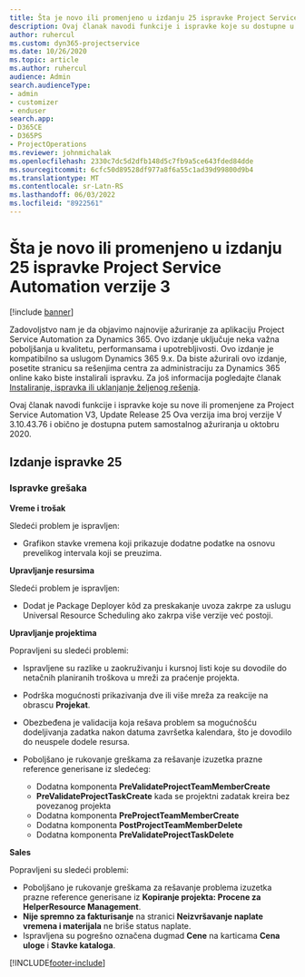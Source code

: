 ```yaml
---
title: Šta je novo ili promenjeno u izdanju 25 ispravke Project Service Automation verzije 3
description: Ovaj članak navodi funkcije i ispravke koje su dostupne u okviru ažuriranja za automatizaciju usluge projekta Release 25, V3.
author: ruhercul
ms.custom: dyn365-projectservice
ms.date: 10/26/2020
ms.topic: article
ms.author: ruhercul
audience: Admin
search.audienceType:
- admin
- customizer
- enduser
search.app:
- D365CE
- D365PS
- ProjectOperations
ms.reviewer: johnmichalak
ms.openlocfilehash: 2330c7dc5d2dfb148d5c7fb9a5ce643fded84dde
ms.sourcegitcommit: 6cfc50d89528df977a8f6a55c1ad39d99800d9b4
ms.translationtype: MT
ms.contentlocale: sr-Latn-RS
ms.lasthandoff: 06/03/2022
ms.locfileid: "8922561"
---
```

# <a name="whats-new-or-changed-in-project-service-automation-update-release-25-v3"></a>Šta je novo ili promenjeno u izdanju 25 ispravke Project Service Automation verzije 3

[!include [banner](../includes/psa-now-project-operations.md)]

Zadovoljstvo nam je da objavimo najnovije ažuriranje za aplikaciju Project Service Automation za Dynamics 365. Ovo izdanje uključuje neka važna poboljšanja u kvalitetu, performansama i upotrebljivosti. Ovo izdanje je kompatibilno sa uslugom Dynamics 365 9.x. Da biste ažurirali ovo izdanje, posetite stranicu sa rešenjima centra za administraciju za Dynamics 365 online kako biste instalirali ispravku. Za još informacija pogledajte članak [Instaliranje, ispravka ili uklanjanje željenog rešenja](/power-platform/admin/install-remove-preferred-solution).

Ovaj članak navodi funkcije i ispravke koje su nove ili promenjene za Project Service Automation V3, Update Release 25 Ova verzija ima broj verzije V 3.10.43.76 i obično je dostupna putem samostalnog ažuriranja u oktobru 2020.

## <a name="update-release-25"></a>Izdanje ispravke 25

### <a name="bug-fixes"></a>Ispravke grešaka

**Vreme i trošak**

Sledeći problem je ispravljen:

- Grafikon stavke vremena koji prikazuje dodatne podatke na osnovu prevelikog intervala koji se preuzima.

**Upravljanje resursima**

Sledeći problem je ispravljen:

- Dodat je Package Deployer kôd za preskakanje uvoza zakrpe za uslugu Universal Resource Scheduling ako zakrpa više verzije već postoji.

**Upravljanje projektima**

Popravljeni su sledeći problemi:

- Ispravljene su razlike u zaokruživanju i kursnoj listi koje su dovodile do netačnih planiranih troškova u mreži za praćenje projekta.
- Podrška mogućnosti prikazivanja dve ili više mreža za reakcije na obrascu **Projekat**.
- Obezbeđena je validacija koja rešava problem sa mogućnošću dodeljivanja zadatka nakon datuma završetka kalendara, što je dovodilo do neuspele dodele resursa.
- Poboljšano je rukovanje greškama za rešavanje izuzetka prazne reference generisane iz sledećeg:

    - Dodatna komponenta **PreValidateProjectTeamMemberCreate**
    - **PreValidateProjectTaskCreate** kada se projektni zadatak kreira bez povezanog projekta
    - Dodatna komponenta **PreProjectTeamMemberCreate**
    - Dodatna komponenta **PostProjectTeamMemberDelete**
    - Dodatna komponenta **PreValidateProjectTaskDelete**

**Sales**

Popravljeni su sledeći problemi:

- Poboljšano je rukovanje greškama za rešavanje problema izuzetka prazne reference generisane iz **Kopiranje projekta: Procene za HelperResource Management**.
- **Nije spremno za fakturisanje** na stranici **Neizvršavanje naplate vremena i materijala** ne briše status naplate.
- Ispravljena su pogrešno označena dugmad **Cene** na karticama **Cena uloge** i **Stavke kataloga**.


[!INCLUDE[footer-include](../includes/footer-banner.md)]
